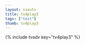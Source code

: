 ```yaml
--- 
layout: sieutv
title: tv4play3
tags: ["test"]
thumb: tv4play3
---
```

{% include tvadv key="tv4play3" %}
